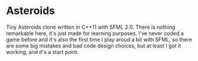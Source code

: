 Asteroids
=========

Tiny Asteroids clone written in C++11 with SFML 2.0. There is nothing
remarkable here, it's just made for learning purposes. I've never coded a game
before and it's also the first time I play aroud a bit with SFML, so there are
some big mistakes and bad code design choices, but at least I got it working,
and it's a start point.

